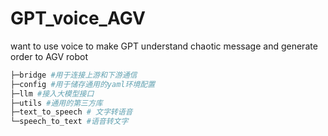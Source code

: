# GPT_voice_AGV
want to use voice to make GPT understand chaotic message and generate order to AGV robot

```bash
├─bridge #用于连接上游和下游通信
├─config #用于储存通用的yaml环境配置
├─llm #接入大模型接口
├─utils #通用的第三方库
├─text_to_speech # 文字转语音
└─speech_to_text #语音转文字
```

